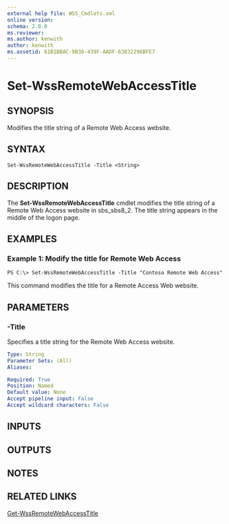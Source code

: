 ```yaml
---
external help file: WSS_Cmdlets.xml
online version: 
schema: 2.0.0
ms.reviewer:
ms.author: kenwith
author: kenwith
ms.assetid: 61B1BBAC-9B38-439F-AADF-63832296BFE7
---
```


# Set-WssRemoteWebAccessTitle

## SYNOPSIS
Modifies the title string of a Remote Web Access website.

## SYNTAX

```
Set-WssRemoteWebAccessTitle -Title <String>
```

## DESCRIPTION
The **Set-WssRemoteWebAccessTitle** cmdlet modifies the title string of a Remote Web Access website in sbs_sbs8_2.
The title string appears in the middle of the logon page.

## EXAMPLES

### Example 1: Modify the title for Remote Web Access
```
PS C:\> Set-WssRemoteWebAccessTitle -Title "Contoso Remote Web Access"
```

This command modifies the title for a Remote Access Web website.

## PARAMETERS

### -Title
Specifies a title string for the Remote Web Access website.

```yaml
Type: String
Parameter Sets: (All)
Aliases: 

Required: True
Position: Named
Default value: None
Accept pipeline input: False
Accept wildcard characters: False
```

## INPUTS

## OUTPUTS

## NOTES

## RELATED LINKS

[Get-WssRemoteWebAccessTitle](./Get-WssRemoteWebAccessTitle.md)

